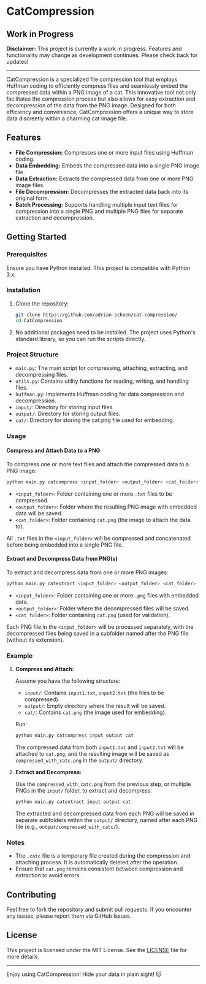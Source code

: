 # CatCompression

## Work in Progress

**Disclaimer:** This project is currently a work in progress. Features and functionality may change as development continues. Please check back for updates!

---

CatCompression is a specialized file compression tool that employs Huffman coding to efficiently compress files and seamlessly embed the compressed data within a PNG image of a cat. This innovative tool not only facilitates the compression process but also allows for easy extraction and decompression of the data from the PNG image. Designed for both efficiency and convenience, CatCompression offers a unique way to store data discreetly within a charming cat image file.

## Features

- **File Compression:** Compresses one or more input files using Huffman coding.
- **Data Embedding:** Embeds the compressed data into a single PNG image file.
- **Data Extraction:** Extracts the compressed data from one or more PNG image files.
- **File Decompression:** Decompresses the extracted data back into its original form.
- **Batch Processing:** Supports handling multiple input text files for compression into a single PNG and multiple PNG files for separate extraction and decompression.

## Getting Started

### Prerequisites

Ensure you have Python installed. This project is compatible with Python 3.x.

### Installation

1. Clone the repository:

   ```bash
   git clone https://github.com/adrian-schoen/cat-compression/
   cd CatCompression
   ```

2. No additional packages need to be installed. The project uses Python's standard library, so you can run the scripts directly.

### Project Structure

- `main.py`: The main script for compressing, attaching, extracting, and decompressing files.
- `utils.py`: Contains utility functions for reading, writing, and handling files.
- `huffman.py`: Implements Huffman coding for data compression and decompression.
- `input/`: Directory for storing input files.
- `output/`: Directory for storing output files.
- `cat/`: Directory for storing the cat.png file used for embedding.

### Usage

#### Compress and Attach Data to a PNG

To compress one or more text files and attach the compressed data to a PNG image:

```bash
python main.py catcompress <input_folder> <output_folder> <cat_folder>
```

- `<input_folder>`: Folder containing one or more `.txt` files to be compressed.
- `<output_folder>`: Folder where the resulting PNG image with embedded data will be saved.
- `<cat_folder>`: Folder containing `cat.png` (the image to attach the data to).

All `.txt` files in the `<input_folder>` will be compressed and concatenated before being embedded into a single PNG file.

#### Extract and Decompress Data from PNG(s)

To extract and decompress data from one or more PNG images:

```bash
python main.py catextract <input_folder> <output_folder> <cat_folder>
```

- `<input_folder>`: Folder containing one or more `.png` files with embedded data.
- `<output_folder>`: Folder where the decompressed files will be saved.
- `<cat_folder>`: Folder containing `cat.png` (used for validation).

Each PNG file in the `<input_folder>` will be processed separately, with the decompressed files being saved in a subfolder named after the PNG file (without its extension).

### Example

1. **Compress and Attach:**

   Assume you have the following structure:

   - `input/`: Contains `input1.txt`, `input2.txt` (the files to be compressed).
   - `output/`: Empty directory where the result will be saved.
   - `cat/`: Contains `cat.png` (the image used for embedding).

   Run:

   ```bash
   python main.py catcompress input output cat
   ```

   The compressed data from both `input1.txt` and `input2.txt` will be attached to `cat.png`, and the resulting image will be saved as `compressed_with_catc.png` in the `output/` directory.

2. **Extract and Decompress:**

   Use the `compressed_with_catc.png` from the previous step, or multiple PNGs in the `input/` folder, to extract and decompress:

   ```bash
   python main.py catextract input output cat
   ```

   The extracted and decompressed data from each PNG will be saved in separate subfolders within the `output/` directory, named after each PNG file (e.g., `output/compressed_with_catc/`).

### Notes

- The `.catc` file is a temporary file created during the compression and attaching process. It is automatically deleted after the operation.
- Ensure that `cat.png` remains consistent between compression and extraction to avoid errors.

## Contributing

Feel free to fork the repository and submit pull requests. If you encounter any issues, please report them via GitHub Issues.

## License

This project is licensed under the MIT License. See the [LICENSE](LICENSE) file for more details.

---

Enjoy using CatCompression! Hide your data in plain sight! 🐱

